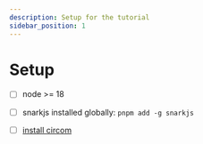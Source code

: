```yaml
---
description: Setup for the tutorial
sidebar_position: 1
---
```


# Setup
- [ ] node >= 18
- [ ] snarkjs installed globally: `pnpm add -g snarkjs`
- [ ] [install circom](https://docs.circom.io/getting-started/installation/)


